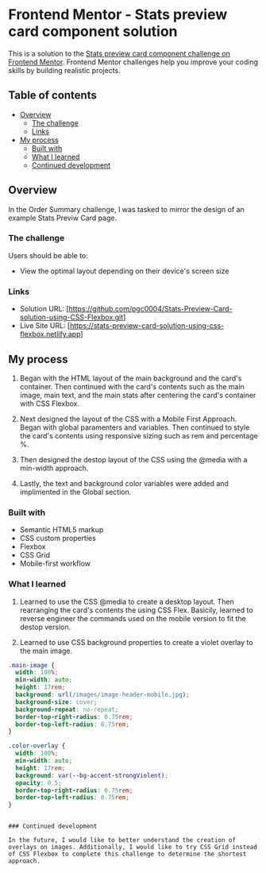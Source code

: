 # Frontend Mentor - Stats preview card component solution

This is a solution to the [Stats preview card component challenge on Frontend Mentor](https://www.frontendmentor.io/challenges/stats-preview-card-component-8JqbgoU62). Frontend Mentor challenges help you improve your coding skills by building realistic projects.

## Table of contents

- [Overview](#overview)
  - [The challenge](#the-challenge)
  - [Links](#links)
- [My process](#my-process)
  - [Built with](#built-with)
  - [What I learned](#what-i-learned)
  - [Continued development](#continued-development)

## Overview

In the Order Summary challenge, I was tasked to mirror the design of an example Stats Previw Card page.

### The challenge

Users should be able to:

- View the optimal layout depending on their device's screen size

### Links

- Solution URL: [https://github.com/pgc0004/Stats-Preview-Card-solution-using-CSS-Flexbox.git]
- Live Site URL: [https://stats-preview-card-solution-using-css-flexbox.netlify.app]

## My process

1. Began with the HTML layout of the main background and the card's container. Then continued with the card's contents such as the main image, main text, and the main stats after centering the card's container with CSS Flexbox.

2. Next designed the layout of the CSS with a Mobile First Approach. Began with global paramenters and variables. Then continued to style the card's contents using responsive sizing such as rem and percentage %.

3. Then designed the destop layout of the CSS using the @media with a min-width approach.

4. Lastly, the text and background color variables were added and implimented in the Global section.

### Built with

- Semantic HTML5 markup
- CSS custom properties
- Flexbox
- CSS Grid
- Mobile-first workflow

### What I learned

1. Learned to use the CSS @media to create a desktop layout. Then rearranging the card's contents the using CSS Flex. Basicily, learned to reverse engineer the commands used on the mobile version to fit the destop version.

2. Learned to use CSS background properties to create a violet overlay to the main image.

```css
.main-image {
  width: 100%;
  min-width: auto;
  height: 17rem;
  background: url(/images/image-header-mobile.jpg);
  background-size: cover;
  background-repeat: no-repeat;
  border-top-right-radius: 0.75rem;
  border-top-left-radius: 0.75rem;
}

.color-overlay {
  width: 100%;
  min-width: auto;
  height: 17rem;
  background: var(--bg-accent-strongViolent);
  opacity: 0.5;
  border-top-right-radius: 0.75rem;
  border-top-left-radius: 0.75rem;
}
```

```

### Continued development

In the future, I would like to better understand the creation of overlays on images. Additionally, I would like to try CSS Grid instead of CSS Flexbox to complete this challenge to determine the shortest approach.

```
